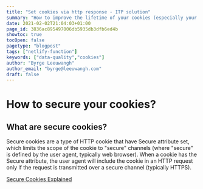 ```yaml
---
title: "Set cookies via http response - ITP solution"
summary: "How to improve the lifetime of your cookies (especially your GA cookie) with Netlify functions and Hugo. "
date: 2021-02-02T21:04:03+01:00
page_id: 3836ac895497006db5935db3dfb6ed4b
showtoc: true
tocOpen: false
pagetype: "blogpost"
tags: ["netlify-function"]
keywords: ["data-quality","cookies"]
author: "Byrge Leeuwangh"
author_email: "byrge@leeuwangh.com"
draft: false
---
```


# How to secure your cookies?

## What are secure cookies?
Secure cookies are a type of HTTP cookie that have Secure attribute set, which limits the scope of the cookie to "secure" channels (where "secure" is defined by the user agent, typically web browser). When a cookie has the Secure attribute, the user agent will include the cookie in an HTTP request only if the request is transmitted over a secure channel (typically HTTPS). 


[Secure Cookies Explained](https://en.wikipedia.org/wiki/Secure_cookie "Secure Cookies WikiPedia")
